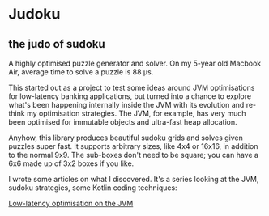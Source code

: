 # Judoku
## the judo of sudoku

A highly optimised puzzle generator and solver. On my 5-year old Macbook Air, average time to solve a puzzle is 88 µs.

This started out as a project to test some ideas around JVM optimisations for low-latency banking applications, but turned into a chance to explore what's been happening internally inside the JVM with its evolution and re-think my optimisation strategies. The JVM, for example, has very much been optimised for immutable objects and ultra-fast heap allocation.

Anyhow, this library produces beautiful sudoku grids and solves given puzzles super fast. It supports arbitrary sizes,
like 4x4 or 16x16, in addition to the normal 9x9. The sub-boxes don't need to be square; you can have a 6x6 made up of 3x2
boxes if you like.

I wrote some articles on what I discovered. It's a series looking at the JVM, sudoku strategies, some Kotlin coding techniques:

[Low-latency optimisation on the JVM](https://www.linkedin.com/pulse/low-latency-optimisation-jvm-steve-ball/)
